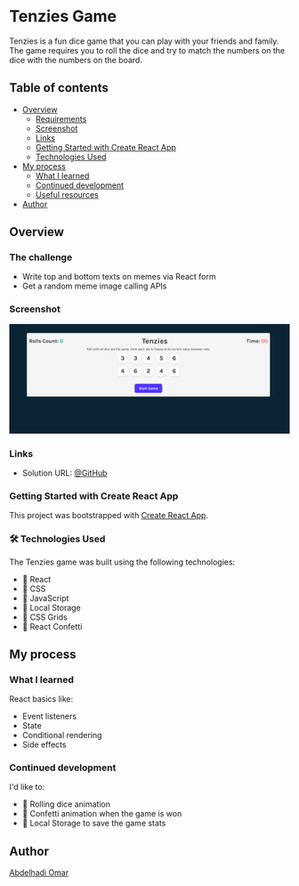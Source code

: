 # Tenzies Game

Tenzies is a fun dice game that you can play with your friends and family. The game requires you to roll the dice and try to match the numbers on the dice with the numbers on the board.

## Table of contents

- [Overview](#overview)
  - [Requirements](#requirements)
  - [Screenshot](#screenshot)
  - [Links](#links)
  - [Getting Started with Create React App](#getting-started-with-create-react-app)
  - [Technologies Used](#🛠️-technologies-used)
- [My process](#my-process)
  - [What I learned](#what-i-learned)
  - [Continued development](#continued-development)
  - [Useful resources](#useful-resources)
- [Author](#author)

## Overview

### The challenge

- Write top and bottom texts on memes via React form
- Get a random meme image calling APIs

### Screenshot

![screenshot](/src/screenshots/screenshot.png)

### Links

- Solution URL: [@GitHub](https://github.com/Abd-Elhadi/Meme-Generator)

### Getting Started with Create React App

This project was bootstrapped with [Create React App](https://github.com/Abd-Elhadi/Tenzies-Game).

### 🛠️ Technologies Used

The Tenzies game was built using the following technologies:

- 🌟 React 
- 🌟 CSS 
- 🌟 JavaScript 
- 🌟 Local Storage 
- 🌟 CSS Grids 
- 🌟 React Confetti 

## My process

### What I learned

React basics like:

- Event listeners
- State
- Conditional rendering
- Side effects

### Continued development

I'd like to:

- 🎲 Rolling dice animation 
- 🎉 Confetti animation when the game is won 
- 💾 Local Storage to save the game stats

## Author
[Abdelhadi Omar](mailto:abdelhadioumar@gmail.com?subject=[GitHub]%20Source%20Han%20Sans)
